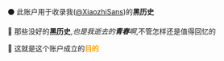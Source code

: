 <div algin="center">

  ⚫ 此账户用于收录我([@XiaozhiSans](https://github.com/XiaozhiSans))的**黑历史**

  💬 那些没好的**黑历史**,*也是我逝去的**青春**啊*,不管怎样还是值得回忆的

  📖 这就是这个账户成立的<span style="color: orange;">**目的**</span>

</div>
<!---
XiaozhiSans-BlackHistory/XiaozhiSans-BlackHistory is a ✨ special ✨ repository because its `README.md` (this file) appears on your GitHub profile.
You can click the Preview link to take a look at your changes.
--->
